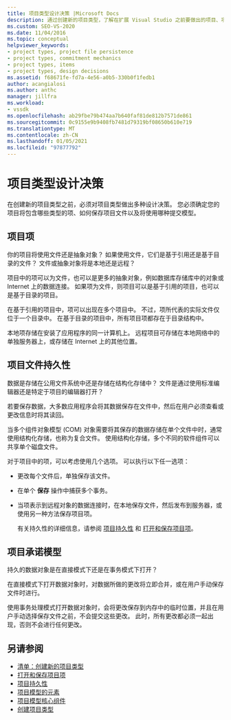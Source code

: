 ```yaml
---
title: 项目类型设计决策 |Microsoft Docs
description: 通过创建新的项目类型，了解在扩展 Visual Studio 之前要做出的项目、项目文件持久性和承诺 mechanic 设计决策。
ms.custom: SEO-VS-2020
ms.date: 11/04/2016
ms.topic: conceptual
helpviewer_keywords:
- project types, project file persistence
- project types, commitment mechanics
- project types, items
- project types, design decisions
ms.assetid: f68671fe-fd7a-4e56-a0b5-330b0f1fedb1
author: acangialosi
ms.author: anthc
manager: jillfra
ms.workload:
- vssdk
ms.openlocfilehash: ab29fbe79b474aa7b640faf81de812b7571de861
ms.sourcegitcommit: 0c9155e9b9408fb7481d79319bf08650b610e719
ms.translationtype: MT
ms.contentlocale: zh-CN
ms.lasthandoff: 01/05/2021
ms.locfileid: "97877792"
---
```

# <a name="project-type-design-decisions"></a>项目类型设计决策
在创建新的项目类型之前，必须对项目类型做出多种设计决策。 您必须确定您的项目将包含哪些类型的项、如何保存项目文件以及将使用哪种提交模型。

## <a name="project-items"></a>项目项
 你的项目将使用文件还是抽象对象？ 如果使用文件，它们是基于引用还是基于目录的文件？ 文件或抽象对象将是本地还是远程？

 项目中的项可以为文件，也可以是更多的抽象对象，例如数据库存储库中的对象或 Internet 上的数据连接。 如果项为文件，则项目可以是基于引用的项目，也可以是基于目录的项目。

 在基于引用的项目中，项可以出现在多个项目中。 不过，项所代表的实际文件仅位于一个目录中。 在基于目录的项目中，所有项目项都存在于目录结构中。

 本地项存储在安装了应用程序的同一计算机上。 远程项目可存储在本地网络中的单独服务器上，或存储在 Internet 上的其他位置。

## <a name="project-file-persistence"></a>项目文件持久性
 数据是存储在公用文件系统中还是存储在结构化存储中？ 文件是通过使用标准编辑器还是特定于项目的编辑器打开？

 若要保存数据，大多数应用程序会将其数据保存在文件中，然后在用户必须查看或更改信息时将其读回。

 当多个组件对象模型 (COM) 对象需要将其保存的数据存储在单个文件中时，通常使用结构化存储，也称为复合文件。 使用结构化存储，多个不同的软件组件可以共享单个磁盘文件。

 对于项目中的项，可以考虑使用几个选项。 可以执行以下任一选项：

- 更改每个文件后，单独保存该文件。

- 在单个 **保存** 操作中捕获多个事务。

- 当项表示到远程对象的数据连接时，在本地保存文件，然后发布到服务器，或使用另一种方法保存项目项。

  有关持久性的详细信息，请参阅 [项目持久性](../../extensibility/internals/project-persistence.md) 和 [打开和保存项目项](../../extensibility/internals/opening-and-saving-project-items.md)。

## <a name="project-commitment-model"></a>项目承诺模型
 持久的数据对象是在直接模式下还是在事务模式下打开？

 在直接模式下打开数据对象时，对数据所做的更改将立即合并，或在用户手动保存文件时进行。

 使用事务处理模式打开数据对象时，会将更改保存到内存中的临时位置，并且在用户手动选择保存文件之前，不会提交这些更改。 此时，所有更改都必须一起出现，否则不会进行任何更改。

## <a name="see-also"></a>另请参阅
- [清单：创建新的项目类型](../../extensibility/internals/checklist-creating-new-project-types.md)
- [打开和保存项目项](../../extensibility/internals/opening-and-saving-project-items.md)
- [项目持久性](../../extensibility/internals/project-persistence.md)
- [项目模型的元素](../../extensibility/internals/elements-of-a-project-model.md)
- [项目模型核心组件](../../extensibility/internals/project-model-core-components.md)
- [创建项目类型](../../extensibility/internals/creating-project-types.md)
